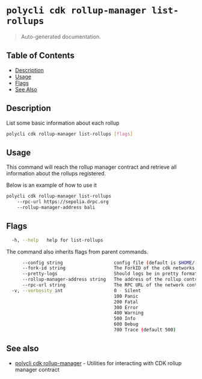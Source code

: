 # `polycli cdk rollup-manager list-rollups`

> Auto-generated documentation.

## Table of Contents

- [Description](#description)
- [Usage](#usage)
- [Flags](#flags)
- [See Also](#see-also)

## Description

List some basic information about each rollup

```bash
polycli cdk rollup-manager list-rollups [flags]
```

## Usage

This command will reach the rollup manager contract and retrieve all information about the rollups registered.

Below is an example of how to use it

```bash
polycli cdk rollup-manager list-rollups
    --rpc-url https://sepolia.drpc.org
    --rollup-manager-address bali
```

## Flags

```bash
  -h, --help   help for list-rollups
```

The command also inherits flags from parent commands.

```bash
      --config string                   config file (default is $HOME/.polygon-cli.yaml)
      --fork-id string                  The ForkID of the cdk networks (default "12")
      --pretty-logs                     Should logs be in pretty format or JSON (default true)
      --rollup-manager-address string   The address of the rollup contract
      --rpc-url string                  The RPC URL of the network containing the CDK contracts (default "http://localhost:8545")
  -v, --verbosity int                   0 - Silent
                                        100 Panic
                                        200 Fatal
                                        300 Error
                                        400 Warning
                                        500 Info
                                        600 Debug
                                        700 Trace (default 500)
```

## See also

- [polycli cdk rollup-manager](polycli_cdk_rollup-manager.md) - Utilities for interacting with CDK rollup manager contract
